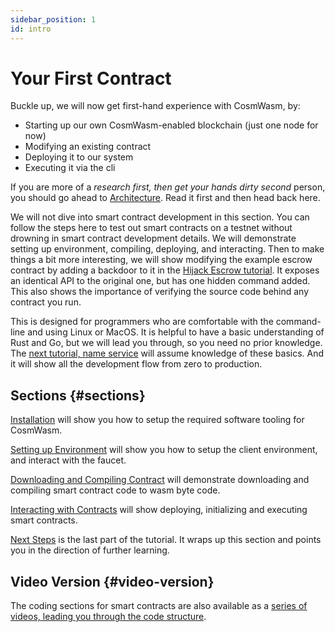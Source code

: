 ```yaml
---
sidebar_position: 1
id: intro
---
```


# Your First Contract

Buckle up, we will now get first-hand experience with CosmWasm, by: 

- Starting up our own CosmWasm-enabled blockchain (just one node for now)
- Modifying an existing contract
- Deploying it to our system
- Executing it via the cli

If you are more of a *research first, then get your hands dirty second* person, you should go ahead to [Architecture](/03-architecture/01-multichain.md). Read it first and then head back here.

We will not dive into smart contract development in this section. You can follow the steps here to test out smart contracts on a testnet without drowning in smart contract development details. We will demonstrate setting up environment, compiling, deploying, and interacting. Then to make things a bit more interesting, we will show modifying the example escrow contract by adding a backdoor to it in the [Hijack Escrow tutorial](/tutorials/hijack-escrow/intro). It exposes an identical API to the original one, but has one hidden command added. This also shows the importance of verifying the source code behind any contract you run.

This is designed for programmers who are comfortable with the command-line and using Linux or MacOS. It is helpful to have a basic understanding of Rust and Go, but we will lead you through, so you need no prior knowledge.
The [next tutorial, name service](/tutorials/name-service/intro) will assume knowledge of these basics. And it will show all the development flow from zero to production.

## Sections {#sections}

[Installation](02-installation.md) will show you how to setup the required software tooling for CosmWasm.

[Setting up Environment](03-setting-env.md) will show you how to setup the client environment, and interact with the faucet.

[Downloading and Compiling Contract](04-compile-contract.md) will demonstrate downloading and compiling smart contract code
to wasm byte code.

[Interacting with Contracts](05-interact-with-contract.md) will show deploying, initializing and executing smart contracts.

[Next Steps](06-next-steps.md) is the last part of the tutorial. It wraps up this section and points you in the direction of further learning.

## Video Version {#video-version}

The coding sections for smart contracts are also available as a [series of videos, leading you through the code structure](https://vimeo.com/showcase/6671477).
